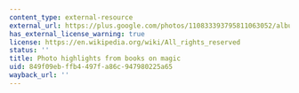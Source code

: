 ```yaml
---
content_type: external-resource
external_url: https://plus.google.com/photos/110833393795811063052/albums/5799730076063966049?authkey=CKjbi9fB2sjJLQ
has_external_license_warning: true
license: https://en.wikipedia.org/wiki/All_rights_reserved
status: ''
title: Photo highlights from books on magic
uid: 849f09eb-ffb4-497f-a86c-947980225a65
wayback_url: ''
---
```

